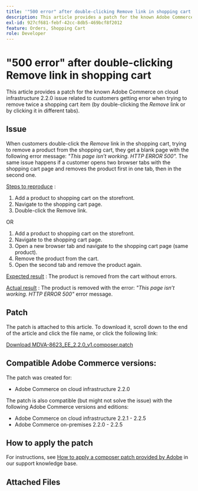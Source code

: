 ```yaml
---
title: '"500 error" after double-clicking Remove link in shopping cart'
description: This article provides a patch for the known Adobe Commerce on cloud infrastructure 2.2.0 issue related to customers getting error when trying to remove twice a shopping cart item (by double-clicking the *Remove* link or by clicking it in different tabs).
exl-id: 927cf681-febf-42cc-8db5-469bcf8f2012
feature: Orders, Shopping Cart
role: Developer
---
```

# "500 error" after double-clicking Remove link in shopping cart

This article provides a patch for the known Adobe Commerce on cloud infrastructure 2.2.0 issue related to customers getting error when trying to remove twice a shopping cart item (by double-clicking the *Remove* link or by clicking it in different tabs).

## Issue

When customers double-click the *Remove* link in the shopping cart, trying to remove a product from the shopping cart, they get a blank page with the following error message: *"This page isn’t working. HTTP ERROR 500".* The same issue happens if a customer opens two browser tabs with the shopping cart page and removes the product first in one tab, then in the second one.

 <u>Steps to reproduce</u> :

1. Add a product to shopping cart on the storefront.
1. Navigate to the shopping cart page.
1. Double-click the Remove link.

OR

1. Add a product to shopping cart on the storefront.
1. Navigate to the shopping cart page.
1. Open a new browser tab and navigate to the shopping cart page (same product).
1. Remove the product from the cart.
1. Open the second tab and remove the product again.

 <u>Expected result</u> : The product is removed from the cart without errors.

 <u>Actual result</u> : The product is removed with the error: *"This page isn’t working. HTTP ERROR 500"* error message.

## Patch

The patch is attached to this article. To download it, scroll down to the end of the article and click the file name, or click the following link:

 [Download MDVA-8623\_EE\_2.2.0\_v1.composer.patch](assets/MDVA-8623_EE_2.2.0_v1.composer.patch.zip)

## Compatible Adobe Commerce versions:

The patch was created for:

* Adobe Commerce on cloud infrastructure 2.2.0

The patch is also compatible (but might not solve the issue) with the following Adobe Commerce versions and editions:

* Adobe Commerce on cloud infrastructure 2.2.1 - 2.2.5
* Adobe Commerce on-premises 2.2.0 - 2.2.5

## How to apply the patch

For instructions, see [How to apply a composer patch provided by Adobe](/help/how-to/general/how-to-apply-a-composer-patch-provided-by-magento.md) in our support knowledge base.

## Attached Files
